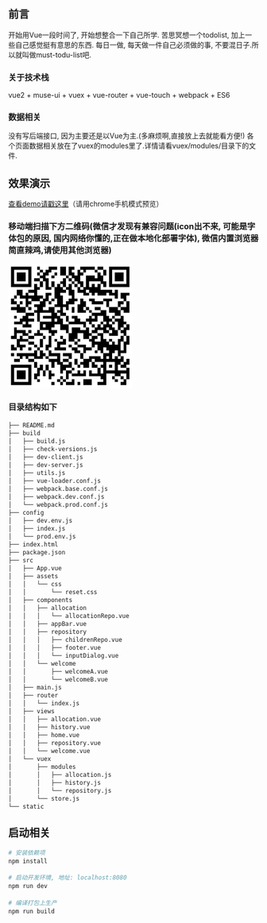 ## 前言
开始用Vue一段时间了, 开始想整合一下自己所学. 苦思冥想一个todolist, 加上一些自己感觉挺有意思的东西. 每日一做, 每天做一件自己必须做的事, 不要混日子.所以就叫做must-todu-list吧.


### 关于技术栈
vue2 + muse-ui + vuex + vue-router + vue-touch + webpack + ES6

### 数据相关
没有写后端接口, 因为主要还是以Vue为主.(多麻烦啊,直接放上去就能看方便!)
各个页面数据相关放在了vuex的modules里了.详情请看vuex/modules/目录下的文件.

## 效果演示

[查看demo请戳这里](https://qianzhaoy.github.io/production/MustTodo/)（请用chrome手机模式预览）

### 移动端扫描下方二维码(微信才发现有兼容问题(icon出不来, 可能是字体包的原因, 国内网络你懂的,正在做本地化部署字体), 微信内置浏览器简直辣鸡,请使用其他浏览器)

<img src="https://github.com/qianzhaoy/Must-Do-List/blob/master/static/code.png" width="250" height="250"/>


### 目录结构如下
```
├── README.md
├── build
│   ├── build.js
│   ├── check-versions.js
│   ├── dev-client.js
│   ├── dev-server.js
│   ├── utils.js
│   ├── vue-loader.conf.js
│   ├── webpack.base.conf.js
│   ├── webpack.dev.conf.js
│   └── webpack.prod.conf.js
├── config
│   ├── dev.env.js
│   ├── index.js
│   └── prod.env.js
├── index.html
├── package.json
├── src
│   ├── App.vue
│   ├── assets
│   │   └── css
│   │       └── reset.css
│   ├── components
│   │   ├── allocation
│   │   │   └── allocationRepo.vue
│   │   ├── appBar.vue
│   │   ├── repository
│   │   │   ├── childrenRepo.vue
│   │   │   ├── footer.vue
│   │   │   └── inputDialog.vue
│   │   └── welcome
│   │       ├── welcomeA.vue
│   │       └── welcomeB.vue
│   ├── main.js
│   ├── router
│   │   └── index.js
│   ├── views
│   │   ├── allocation.vue
│   │   ├── history.vue
│   │   ├── home.vue
│   │   ├── repository.vue
│   │   └── welcome.vue
│   └── vuex
│       ├── modules
│       │   ├── allocation.js
│       │   ├── history.js
│       │   └── repository.js
│       └── store.js
└── static
```


## 启动相关

``` bash
# 安装依赖项
npm install

# 启动开发环境, 地址: localhost:8080
npm run dev

# 编译打包上生产
npm run build

```